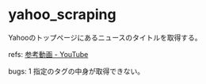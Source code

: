 # yahoo_scraping
Yahooのトップページにあるニュースのタイトルを取得する。

refs: [参考動画 - YouTube]()

bugs: 1
指定のタグの中身が取得できない。
